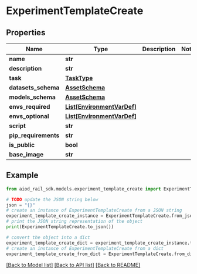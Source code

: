 # ExperimentTemplateCreate


## Properties

Name | Type | Description | Notes
------------ | ------------- | ------------- | -------------
**name** | **str** |  | 
**description** | **str** |  | 
**task** | [**TaskType**](TaskType.md) |  | 
**datasets_schema** | [**AssetSchema**](AssetSchema.md) |  | 
**models_schema** | [**AssetSchema**](AssetSchema.md) |  | 
**envs_required** | [**List[EnvironmentVarDef]**](EnvironmentVarDef.md) |  | 
**envs_optional** | [**List[EnvironmentVarDef]**](EnvironmentVarDef.md) |  | 
**script** | **str** |  | 
**pip_requirements** | **str** |  | 
**is_public** | **bool** |  | 
**base_image** | **str** |  | 

## Example

```python
from aiod_rail_sdk.models.experiment_template_create import ExperimentTemplateCreate

# TODO update the JSON string below
json = "{}"
# create an instance of ExperimentTemplateCreate from a JSON string
experiment_template_create_instance = ExperimentTemplateCreate.from_json(json)
# print the JSON string representation of the object
print(ExperimentTemplateCreate.to_json())

# convert the object into a dict
experiment_template_create_dict = experiment_template_create_instance.to_dict()
# create an instance of ExperimentTemplateCreate from a dict
experiment_template_create_from_dict = ExperimentTemplateCreate.from_dict(experiment_template_create_dict)
```
[[Back to Model list]](../README.md#documentation-for-models) [[Back to API list]](../README.md#documentation-for-api-endpoints) [[Back to README]](../README.md)


